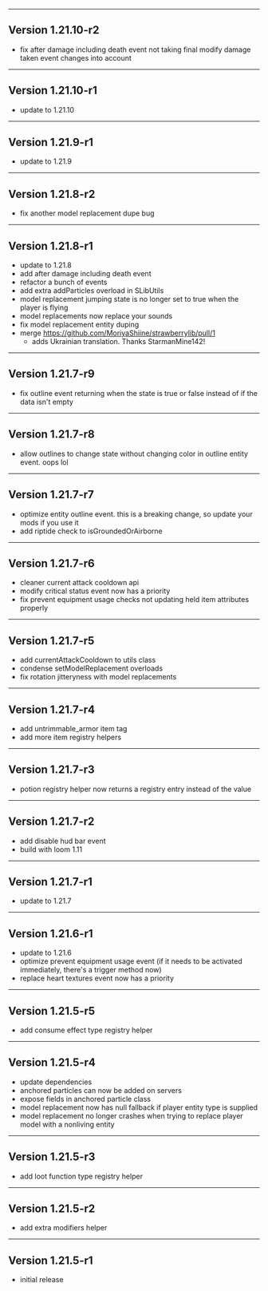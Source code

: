 ------------------------------------------------------
Version 1.21.10-r2
------------------------------------------------------
- fix after damage including death event not taking final modify damage taken event changes into account

------------------------------------------------------
Version 1.21.10-r1
------------------------------------------------------
- update to 1.21.10

------------------------------------------------------
Version 1.21.9-r1
------------------------------------------------------
- update to 1.21.9

------------------------------------------------------
Version 1.21.8-r2
------------------------------------------------------
- fix another model replacement dupe bug

------------------------------------------------------
Version 1.21.8-r1
------------------------------------------------------
- update to 1.21.8
- add after damage including death event
- refactor a bunch of events
- add extra addParticles overload in SLibUtils
- model replacement jumping state is no longer set to true when the player is flying
- model replacements now replace your sounds
- fix model replacement entity duping
- merge https://github.com/MoriyaShiine/strawberrylib/pull/1
  - adds Ukrainian translation. Thanks StarmanMine142!

------------------------------------------------------
Version 1.21.7-r9
------------------------------------------------------
- fix outline event returning when the state is true or false instead of if the data isn't empty

------------------------------------------------------
Version 1.21.7-r8
------------------------------------------------------
- allow outlines to change state without changing color in outline entity event. oops lol

------------------------------------------------------
Version 1.21.7-r7
------------------------------------------------------
- optimize entity outline event. this is a breaking change, so update your mods if you use it
- add riptide check to isGroundedOrAirborne

------------------------------------------------------
Version 1.21.7-r6
------------------------------------------------------
- cleaner current attack cooldown api
- modify critical status event now has a priority
- fix prevent equipment usage checks not updating held item attributes properly

------------------------------------------------------
Version 1.21.7-r5
------------------------------------------------------
- add currentAttackCooldown to utils class
- condense setModelReplacement overloads
- fix rotation jitteryness with model replacements

------------------------------------------------------
Version 1.21.7-r4
------------------------------------------------------
- add untrimmable_armor item tag
- add more item registry helpers

------------------------------------------------------
Version 1.21.7-r3
------------------------------------------------------
- potion registry helper now returns a registry entry instead of the value

------------------------------------------------------
Version 1.21.7-r2
------------------------------------------------------
- add disable hud bar event
- build with loom 1.11

------------------------------------------------------
Version 1.21.7-r1
------------------------------------------------------
- update to 1.21.7

------------------------------------------------------
Version 1.21.6-r1
------------------------------------------------------
- update to 1.21.6
- optimize prevent equipment usage event (if it needs to be activated immediately, there's a trigger method now)
- replace heart textures event now has a priority

------------------------------------------------------
Version 1.21.5-r5
------------------------------------------------------
- add consume effect type registry helper

------------------------------------------------------
Version 1.21.5-r4
------------------------------------------------------
- update dependencies
- anchored particles can now be added on servers
- expose fields in anchored particle class
- model replacement now has null fallback if player entity type is supplied
- model replacement no longer crashes when trying to replace player model with a nonliving entity

------------------------------------------------------
Version 1.21.5-r3
------------------------------------------------------
- add loot function type registry helper

------------------------------------------------------
Version 1.21.5-r2
------------------------------------------------------
- add extra modifiers helper

------------------------------------------------------
Version 1.21.5-r1
------------------------------------------------------
- initial release
